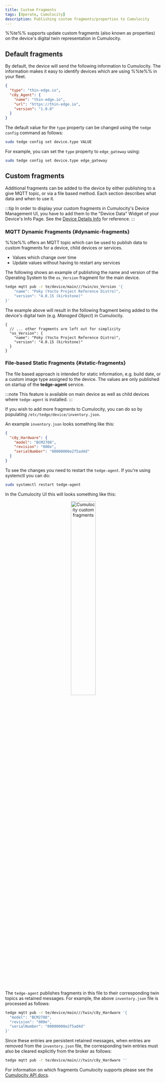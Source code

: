 ```yaml
---
title: Custom Fragments
tags: [Operate, Cumulocity]
description: Publishing custom fragments/properties to Cumulocity
---
```


%%te%% supports update custom fragments (also known as properties) on the device's digital twin representation in Cumulocity.

## Default fragments

By default, the device will send the following information to Cumulocity. The information makes it easy to identify devices which are using %%te%% in your fleet.

```json
{
  "type": "thin-edge.io",
  "c8y_Agent": {
    "name": "thin-edge.io",
    "url": "https://thin-edge.io",
    "version": "1.0.0"
  }
}
```

The default value for the `type` property can be changed using the `tedge config` command as follows:

```sh
sudo tedge config set device.type VALUE
```

For example, you can set the `type` property to `edge_gateway` using:

```sh
sudo tedge config set device.type edge_gateway
```

## Custom fragments

Additional fragments can be added to the device by either publishing to a give MQTT topic, or via a file based method. Each section describes what data and when to use it.

:::tip
In order to display your custom fragments in Cumulocity's Device Management UI, you have to add them to the "Device Data" Widget of your Device's Info Page. See the [Device Details Info](https://cumulocity.com/docs/device-management-application/viewing-device-details/#info) for reference.
:::

### MQTT Dynamic Fragments {#dynamic-fragments}

%%te%% offers an MQTT topic which can be used to publish data to custom fragments for a device, child devices or services.

* Values which change over time
* Update values without having to restart any services

The following shows an example of publishing the name and version of the Operating System to the `os_Version` fragment for the main device.

```sh te2mqtt
tedge mqtt pub -r te/device/main///twin/os_Version '{
    "name": "Poky (Yocto Project Reference Distro)",
    "version": "4.0.15 (kirkstone)"
}'
```

The example above will result in the following fragment being added to the device's digital twin (e.g. *Managed Object*) in Cumulocity.

```json5
{
  // ... other fragments are left out for simplicity
  "os_Version": {
    "name": "Poky (Yocto Project Reference Distro)",
    "version": "4.0.15 (kirkstone)"
  }
}
```

### File-based Static Fragments {#static-fragments}

The file based approach is intended for static information, e.g. build date, or a custom image type assigned to the device.
The values are only published on startup of the **tedge-agent** service.

:::note
This feature is available on main device as well as child devices where `tedge-agent` is installed.
:::

If you wish to add more fragments to Cumulocity, you can do so by populating `/etc/tedge/device/inventory.json`.

An example `inventory.json` looks something like this:

```json title="file: /etc/tedge/device/inventory.json"
{
  "c8y_Hardware": {
    "model": "BCM2708",
    "revision": "000e",
    "serialNumber": "00000000e2f5ad4d"
  }
}
```

To see the changes you need to restart the `tedge-agent`.
If you're using systemctl you can do: 

```sh
sudo systemctl restart tedge-agent
```

In the Cumulocity UI this will looks something like this:

<p align="center">
    <img
        src={require('../../images/c8y_custom_fragments.png').default}
        alt="Cumulocity custom fragments"
        width="40%"
    />
</p>

The `tedge-agent` publishes fragments in this file to their corresponding twin topics as retained messages.
For example, the above `inventory.json` file is processed as follows:

```sh te2mqtt
tedge mqtt pub -r te/device/main///twin/c8y_Hardware '{
  "model": "BCM2708",
  "revision": "000e",
  "serialNumber": "00000000e2f5ad4d"
}'
```

Since these entries are persistent retained messages, when entries are removed from the `inventory.json` file,
the corresponding twin entries must also be cleared explicitly from the broker as follows:

```sh te2mqtt
tedge mqtt pub -r te/device/main///twin/c8y_Hardware ''
```

For information on which fragments Cumulocity supports please see the
[Cumulocity API docs](https://cumulocity.com/docs/device-integration/fragment-library/).
